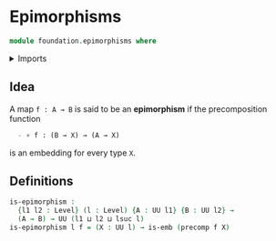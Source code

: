 # Epimorphisms

```agda
module foundation.epimorphisms where
```

<details><summary>Imports</summary>

```agda
open import foundation-core.embeddings
open import foundation-core.functions
open import foundation-core.universe-levels
```

</details>

## Idea

A map `f : A → B` is said to be an **epimorphism** if the precomposition
function

```md
  - ∘ f : (B → X) → (A → X)
```

is an embedding for every type `X`.

## Definitions

```agda
is-epimorphism :
  {l1 l2 : Level} (l : Level) {A : UU l1} {B : UU l2} →
  (A → B) → UU (l1 ⊔ l2 ⊔ lsuc l)
is-epimorphism l f = (X : UU l) → is-emb (precomp f X)
```
